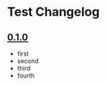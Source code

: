 # Test Changelog

## [0.1.0]
 - first
 - second
 - third
 - fourth

[0.1.0]: https://github.com/ieaster1/test-make-release/releases/tag/v0.0.1
